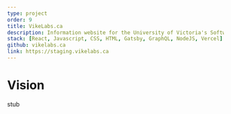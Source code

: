 ```yaml
---
type: project
order: 9
title: VikeLabs.ca
description: Information website for the University of Victoria's Software Team, VikeLabs.
stack: [React, Javascript, CSS, HTML, Gatsby, GraphQL, NodeJS, Vercel]
github: vikelabs.ca
link: https://staging.vikelabs.ca
---
```


# Vision

stub
